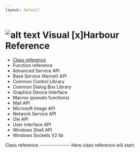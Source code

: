 ```yaml
---
layout: default
---
```

![alt text](favicon.ico "Visual [x]Harbour Reference") Visual [x]Harbour Reference
====================
* [Class reference](#class_ref "Visual [x]Harbour class reference")  
* Function reference  
* Advanced Service API  
* Base Service (Kernel) API  
* Common Control Library  
* Common Dialog Box Library  
* Graphics Device Interface  
* Macros (pseudo functions)  
* Mail API  
* Microsoft Image API  
* Network Service API  
* Ole API  
* User interface API  
* Windows Shell API  
* Windows Sockets V2 lib  

<SECTION ID="class_ref">
Class reference
---------------
Here class reference will start.
</SECTION>


